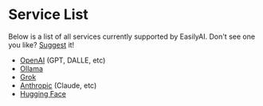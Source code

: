 # Service List
Below is a list of all services currently supported by EasilyAI. Don't see one you like? [Suggest](https://github.com/GustyCube/EasilyAI/issues) it! 

- [OpenAI](/openai) (GPT, DALLE, etc)
- [Ollama](/ollama)
- [Grok](/grok) 
- [Anthropic](/anthropic) (Claude, etc)
- [Hugging Face](/huggingface) 
